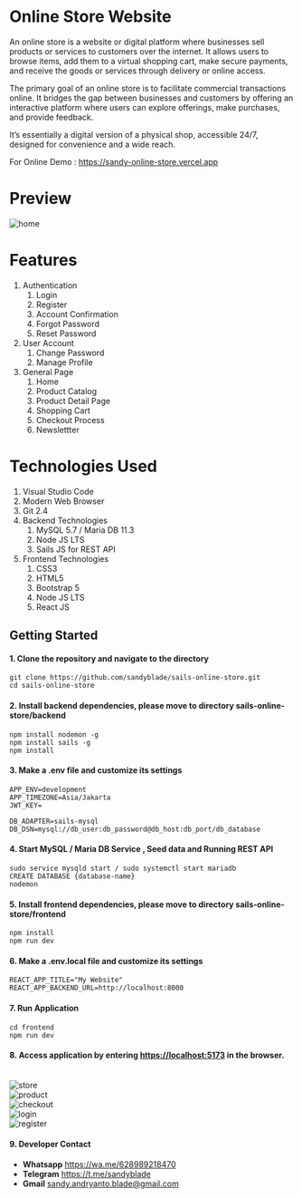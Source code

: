 # Online Store Website

<p>
   An online store is a website or digital platform where businesses sell products or services to customers over the internet. It allows users to browse items, 
   add them to a virtual shopping cart, make secure payments, 
   and receive the goods or services through delivery or online access.
</p>

<p>
	The primary goal of an online store is to facilitate commercial transactions online. It bridges the gap between businesses 
	and customers by offering an 
	interactive platform where users can explore offerings, make purchases, and provide feedback.
</p> 

<p>
	It’s essentially a digital version of a physical shop, accessible 24/7, designed for convenience and a wide reach.
</p>

<p>For Online Demo : <a target="_blank" href="https://sandy-online-store.vercel.app">https://sandy-online-store.vercel.app</a></p>

# Preview

<img src="https://5an9y4lf0n50.github.io/demo-images/online-store/home.png" alt="home" />


# Features

<ol type="1">
	<li>
		Authentication
		<ol type="1">
			<li>Login</li>
			<li>Register</li>
			<li>Account Confirmation</li>
			<li>Forgot Password</li>
			<li>Reset Password</li>
		</ol>
	</li>
	<li>
		User Account
		<ol type="1">
			<li>Change Password</li>
			<li>Manage Profile</li>
		</ol>
	</li>
	<li>
		General Page
		<ol type="1">
			<li>Home</li>
			<li>Product Catalog</li>
			<li>Product Detail Page</li>
			<li>Shopping Cart</li>
			<li>Checkout Process</li>
			<li>Newslettter</li>
		</ol>
	</li>
</ol>

# Technologies Used

<ol type="1">
	<li>Visual Studio Code</li>
	<li>Modern Web Browser</li>
	<li>Git 2.4</li>
	<li>
		Backend Technologies
		<ol type="1">
			<li>MySQL 5.7 / Maria DB 11.3</li>
			<li>Node JS LTS</li>
			<li>Sails JS for REST API </li>
		</ol>
	</li>
	<li>
		Frontend Technologies
		<ol type="1">
			<li>CSS3</li>
			<li>HTML5</li>
			<li>Bootstrap 5</li>
			<li>Node JS LTS</li>
			<li>React JS</li>
		</ol>
	</li>
</ol>

## Getting Started
#### 1. Clone the repository and navigate to the directory
```shell
git clone https://github.com/sandyblade/sails-online-store.git
cd sails-online-store
```

#### 2. Install backend dependencies, please move to directory sails-online-store/backend
```shell
npm install nodemon -g
npm install sails -g
npm install
```

#### 3. Make a .env file and customize its settings 
```shell
APP_ENV=development
APP_TIMEZONE=Asia/Jakarta
JWT_KEY=

DB_ADAPTER=sails-mysql
DB_DSN=mysql://db_user:db_password@db_host:db_port/db_database
```

#### 4. Start MySQL / Maria DB Service , Seed data and Running REST API
```shell
sudo service mysqld start / sudo systemctl start mariadb
CREATE DATABASE {database-name}
nodemon
```

#### 5. Install frontend dependencies, please move to directory sails-online-store/frontend
```shell
npm install
npm run dev
```

#### 6. Make a .env.local file and customize its settings 
```shell
REACT_APP_TITLE="My Website"
REACT_APP_BACKEND_URL=http://localhost:8000
```

#### 7. Run Application 
```shell
cd frontend
npm run dev
```

#### 8. Access application by entering [https://localhost:5173](https://localhost:5173) in the browser.

<br/>
<img src="https://5an9y4lf0n50.github.io/demo-images/online-store/store.png" alt="store" />
</br>
<img src="https://5an9y4lf0n50.github.io/demo-images/online-store/product.png" alt="product" />
</br>
<img src="https://5an9y4lf0n50.github.io/demo-images/online-store/checkout.png" alt="checkout" />
</br>
<img src="https://5an9y4lf0n50.github.io/demo-images/online-store/login.png" alt="login"/>
</br>
<img src="https://5an9y4lf0n50.github.io/demo-images/online-store/register.png" alt="register" />


#### 9. Developer Contact
<ul>
	<li>
		<strong>Whatsapp</strong> <a target="_blank" href="https://wa.me/628989218470">https://wa.me/628989218470</a>
	</li>
	<li>
		<strong>Telegram</strong> <a target="_blank" href="https://t.me/sandyblade">https://t.me/sandyblade</a>
	</li>
	<li>
		<strong>Gmail</strong> <a  href="mailto:sandy.andryanto.blade@gmail.com">sandy.andryanto.blade@gmail.com</a>
	</li>
</ul>